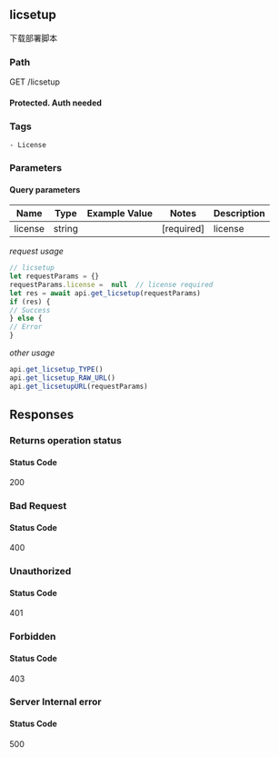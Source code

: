 ## licsetup

下载部署脚本
### Path
GET /licsetup
#### Protected. Auth needed
### Tags
    - License
### Parameters

#### Query parameters

| Name | Type | Example Value | Notes | Description |
| ---- | ---- | ------------- | -------- | ----------- |
| license | string |  |  [required]  | license |

*request usage*
```javascript
// licsetup
let requestParams = {}
requestParams.license =  null  // license required
let res = await api.get_licsetup(requestParams)
if (res) {
// Success
} else {
// Error
}
```
*other usage*
```javascript
api.get_licsetup_TYPE()
api.get_licsetup_RAW_URL()
api.get_licsetupURL(requestParams)
```

## Responses
### Returns operation status

#### Status Code
200



### Bad Request

#### Status Code
400



### Unauthorized

#### Status Code
401



### Forbidden

#### Status Code
403



### Server Internal error

#### Status Code
500



